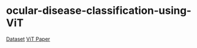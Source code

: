 # ocular-disease-classification-using-ViT

[Dataset](https://www.kaggle.com/andrewmvd/ocular-disease-recognition-odir5k?select=preprocessed_images)
[ViT Paper](https://arxiv.org/abs/2010.11929)
